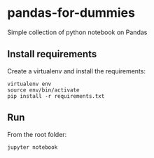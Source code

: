 # pandas-for-dummies
Simple collection of python notebook on Pandas

## Install requirements

Create a virtualenv and install the requirements:

    virtualenv env
    source env/bin/activate
    pip install -r requirements.txt

## Run

From the root folder:

    jupyter notebook

